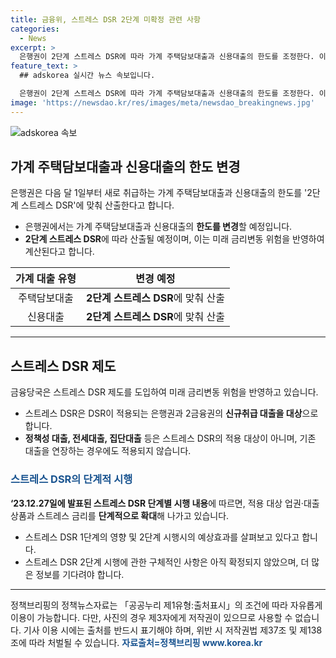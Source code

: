 ```yaml
---
title: 금융위, 스트레스 DSR 2단계 미확정 관련 사항
categories:
  - News
excerpt: >
  은행권이 2단계 스트레스 DSR에 따라 가계 주택담보대출과 신용대출의 한도를 조정한다. 이는 금융당국이 미래 금리변동 위험을 고려하여 도입한 스트레스 DSR 제도의 일환으로, 대출 상품과 스트레스 금리를 확대해 나가고 있다. 현재는 1단계가 시행 중이며, 2단계 시행에 관한 구체적인 사항은 미정이나, 서민과 실수요자에 미치는 영향을 최소화하기 위해 논의 중이다. (자료출처=정책브리핑 www.korea.kr)
feature_text: >
  ## adskorea 실시간 뉴스 속보입니다.

  은행권이 2단계 스트레스 DSR에 따라 가계 주택담보대출과 신용대출의 한도를 조정한다. 이는 금융당국이 미래 금리변동 위험을 고려하여 도입한 스트레스 DSR 제도의 일환으로, 대출 상품과 스트레스 금리를 확대해 나가고 있다. 현재는 1단계가 시행 중이며, 2단계 시행에 관한 구체적인 사항은 미정이나, 서민과 실수요자에 미치는 영향을 최소화하기 위해 논의 중이다. (자료출처=정책브리핑 www.korea.kr)
image: 'https://newsdao.kr/res/images/meta/newsdao_breakingnews.jpg'
---
```


<p><img src="https://newsdao.kr/res/images/meta/newsdao_breakingnews.jpg" alt="adskorea 속보" /></p>

<h2 data-ke-size="size26">가계 주택담보대출과 신용대출의 한도 변경</h2>

<p data-ke-size="size16">은행권은 다음 달 1일부터 새로 취급하는 가계 주택담보대출과 신용대출의 한도를 '2단계 스트레스 DSR'에 맞춰 산출한다고 합니다.</p>

<ul>
<li>은행권에서는 가계 주택담보대출과 신용대출의 <b>한도를 변경</b>할 예정입니다.</li>
<li><b>2단계 스트레스 DSR</b>에 따라 산출될 예정이며, 이는 미래 금리변동 위험을 반영하여 계산된다고 합니다.</li>
</ul>

<table>
<thead>
<tr>
<th style="text-align: center;">가계 대출 유형</th>
<th style="text-align: center;">변경 예정</th>
</tr>
</thead>
<tbody>
<tr>
<td style="text-align: center;">주택담보대출</td>
<td style="text-align: center;"><b>2단계 스트레스 DSR</b>에 맞춰 산출</td>
</tr>
<tr>
<td style="text-align: center;">신용대출</td>
<td style="text-align: center;"><b>2단계 스트레스 DSR</b>에 맞춰 산출</td>
</tr>
</tbody>
</table>

<hr>

<h2 data-ke-size="size26">스트레스 DSR 제도</h2>

<p data-ke-size="size16">금융당국은 스트레스 DSR 제도를 도입하여 미래 금리변동 위험을 반영하고 있습니다.</p>

<ul>
<li>스트레스 DSR은 DSR이 적용되는 은행권과 2금융권의 <b>신규취급 대출을 대상</b>으로 합니다.</li>
<li><b>정책성 대출, 전세대출, 집단대출</b> 등은 스트레스 DSR의 적용 대상이 아니며, 기존 대출을 연장하는 경우에도 적용되지 않습니다.</li>
</ul>

<h3 data-ke-size="size24"><span style="color: #1a5490;">스트레스 DSR의 단계적 시행</span></h3>

<p data-ke-size="size16"><b>‘23.12.27일에 발표된 스트레스 DSR 단계별 시행 내용</b>에 따르면, 적용 대상 업권·대출상품과 스트레스 금리를 <b>단계적으로 확대</b>해 나가고 있습니다.</p>

<ul>
<li>스트레스 DSR 1단계의 영향 및 2단계 시행시의 예상효과를 살펴보고 있다고 합니다.</li>
<li>스트레스 DSR 2단계 시행에 관한 구체적인 사항은 아직 확정되지 않았으며, 더 많은 정보를 기다려야 합니다.</li>
</ul>

<hr>

<p data-ke-size="size16">정책브리핑의 정책뉴스자료는 「공공누리 제1유형:출처표시」의 조건에 따라 자유롭게 이용이 가능합니다. 다만, 사진의 경우 제3자에게 저작권이 있으므로 사용할 수 없습니다. 기사 이용 시에는 출처를 반드시 표기해야 하며, 위반 시 저작권법 제37조 및 제138조에 따라 처벌될 수 있습니다. <span style="color: #1a5490;"><b>자료출처=정책브리핑 www.korea.kr</b></span></p>

<p data-ke-size="size16">&nbsp;</p>

